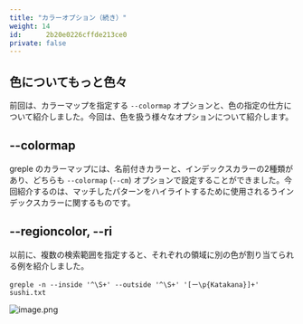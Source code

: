 ```yaml
---
title: "カラーオプション（続き）"
weight: 14
id:      2b20e0226cffde213ce0
private: false
---
```


## 色についてもっと色々

前回は、カラーマップを指定する `--colormap` オプションと、色の指定の仕方について紹介しました。今回は、色を扱う様々なオプションについて紹介します。

## --colormap

greple のカラーマップには、名前付きカラーと、インデックスカラーの2種類があり、どちらも `--colormap` (`--cm`) オプションで設定することができました。今回紹介するのは、マッチしたパターンをハイライトするために使用されるうインデックスカラーに関するものです。

## --regioncolor, --ri

以前に、複数の検索範囲を指定すると、それぞれの領域に別の色が割り当てられる例を紹介しました。

    greple -n --inside '^\S+' --outside '^\S+' '[ー\p{Katakana}]+' sushi.txt

![image.png](https://qiita-image-store.s3.ap-northeast-1.amazonaws.com/0/36551/93d1783b-a8e0-59a4-4acf-9ab8e9276dae.png)

<!--

    greple -n --inside '^\S+' --outside '^\S+' まぐろ sushi.txt --all

![image.png](https://qiita-image-store.s3.ap-northeast-1.amazonaws.com/0/36551/0c5f7d2e-4f73-0227-a406-aa32f828e433.png)

---

しかし、複数の検索ワードが指定されている場合、次のようにそれぞれのパターンに別の色が割り当てられます。

![image.png](https://qiita-image-store.s3.ap-northeast-1.amazonaws.com/0/36551/557e8274-601e-6534-1321-361100ff1fcb.png)

`--regioncolor` (`--rc`) オプションは、領域による色分けを強制するものです。

![image.png](https://qiita-image-store.s3.ap-northeast-1.amazonaws.com/0/36551/d4d002f3-3a9e-99de-74c5-5c0f25174f2b.png)

## --uniqcolor, --uc

次のようにすると、全部の寿しネタを抜き出すことができます。

    greple -n --outside '^\S+' '\S+' sushi.txt

![image.png](https://qiita-image-store.s3.ap-northeast-1.amazonaws.com/0/36551/393e6f17-197b-26f6-7551-119432374cd4.png)

`--uniqcolor` (`--uc`) オプションを使うと、マッチした文字列に固有の色を割り当てて、わかりやすく表示することができます。

    greple -n --outside '^\S+' '\S+' sushi.txt --uc

![image.png](https://qiita-image-store.s3.ap-northeast-1.amazonaws.com/0/36551/5e9da2c6-fa56-cc28-9072-b8963458a3ee.png)

## --colorindex, --ci

`--colorindex` (`--ci`) は、インデックスカラーを適用するアルゴリズムを指定するオプションで、次のパラメータを取ります。

|記号| 意味  |
|:-:|:-----|
| A |Ascend|
| D |Descend|
| R |Random|
| B |Block |

### Ascend (昇順)

`--uc=A` オプションを指定すると、それぞれのマッチに順番に色を割り当てていきます。

![image.png](https://qiita-image-store.s3.ap-northeast-1.amazonaws.com/0/36551/3b44f5f7-c266-ab6b-d9d2-412df1a64d28.png)

`--cm` オプションで2つの色を指定して、それを交互に適用することもできます。

![image.png](https://qiita-image-store.s3.ap-northeast-1.amazonaws.com/0/36551/37b8b814-b5bd-8e48-8e77-0282edbf94ce.png)

### Ascend/Block (昇順/ブロック)

`--uc=AB` のように `B` (ブロック)　を指定すると、各ブロック毎に順序をリセットするようにようになります。

![image.png](https://qiita-image-store.s3.ap-northeast-1.amazonaws.com/0/36551/72ec69a4-3572-d235-57c1-02fb680b7b73.png)

なんの役に立つのかと思うかもしれませんが、こんな使い方はいかがでしょう。

    sed /^#/d /etc/passwd | head | greple '[^:\n]+' --ci=AB

![image.png](https://qiita-image-store.s3.ap-northeast-1.amazonaws.com/0/36551/174a52de-3063-f4fd-f6e6-aa8fdb0780a7.png)

### Descend (降順)

![image.png](https://qiita-image-store.s3.ap-northeast-1.amazonaws.com/0/36551/df0a616a-0d88-43cc-a34d-01979a6d6efe.png)

### Random (ランダム)

ランダムは、文字通りランダムに色を割り当てます。

![image.png](https://qiita-image-store.s3.ap-northeast-1.amazonaws.com/0/36551/c877399b-b797-9597-01b7-70de8b55fc07.png)

これも何の役に立つのかと言われると困るのですが、意匠的には面白い効果を得ることができます。

![image.png](https://qiita-image-store.s3.ap-northeast-1.amazonaws.com/0/36551/2f4512ba-67ce-c23f-91b4-b4a1b0f14d23.png)

## まとめ

今回は、インデックスカラーの適用方法について説明しました。途中説明を省略していますが、`--face` というオプションはすべてのインデックスカラーに対して効果を適用するオプションです。行末まで背景色を適用する `E` と組み合わせると、面白い効果が得られます。

## SEE ALSO

https://qiita.com/advent-calendar/2021/greple

1. https://qiita.com/kaz-utashiro/items/5b6bcbe54891b3bd9db5
2. https://qiita.com/kaz-utashiro/items/eb8c7067e6de34842fe3
3. https://qiita.com/kaz-utashiro/items/165e744d4250adedc4c1
4. https://qiita.com/kaz-utashiro/items/439e6abcecf36c520703
5. https://qiita.com/kaz-utashiro/items/24ac0b8fdd30b598e069
6. https://qiita.com/kaz-utashiro/items/a1ba4e3d07cf37dc25e3
7. https://qiita.com/kaz-utashiro/items/0c8c944c17a72724b771
8. https://qiita.com/kaz-utashiro/items/8783c2fd0cc4315b9a3d
9. https://qiita.com/kaz-utashiro/items/84f5a6be6bf996076c64
10. https://qiita.com/kaz-utashiro/items/ebc7ea99f800cfc8c90c
11. https://qiita.com/kaz-utashiro/items/25a14e75380c39b5e0af
12. https://qiita.com/kaz-utashiro/items/ebbeb8a5538a15ff04fc
13. https://qiita.com/kaz-utashiro/items/b265deef9c9b1953a414

- https://github.com/kaz-utashiro/greple
- https://metacpan.org/dist/App-Greple
